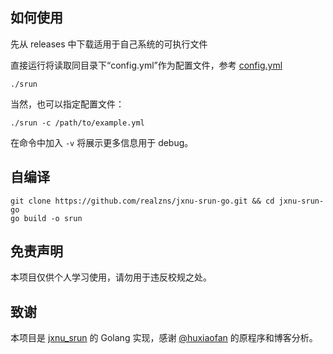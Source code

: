 ## 如何使用
先从 releases 中下载适用于自己系统的可执行文件

直接运行将读取同目录下“config.yml”作为配置文件，参考 [config.yml](https://github.com/realzns/jxnu-srun-go/config.yml)
```
./srun
```
当然，也可以指定配置文件：
```
./srun -c /path/to/example.yml
```
在命令中加入 `-v` 将展示更多信息用于 debug。
## 自编译
```
git clone https://github.com/realzns/jxnu-srun-go.git && cd jxnu-srun-go
go build -o srun
```
## 免责声明
本项目仅供个人学习使用，请勿用于违反校规之处。
## 致谢
本项目是 [jxnu_srun](https://github.com/realzns/jxnu_srun) 的 Golang 实现，感谢 [@huxiaofan](https://github.com/huxiaofan1223) 的原程序和博客分析。
